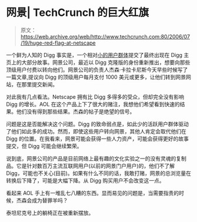 # 网景| TechCrunch 的巨大红旗

> 原文：<https://web.archive.org/web/http://www.techcrunch.com:80/2006/07/19/huge-red-flag-at-netscape>

 [](https://web.archive.org/web/20230226101549/http://www.netscape.com/) 一个鲜为人知的 Digg 事实是，一个相对[小的用户群体](https://web.archive.org/web/20230226101549/http://www.digg.com/topusers)提交了最终出现在 Digg 主页上的大部分故事。网景公司，最近以 Digg 克隆版的身份重新推出，想要向那些顶级用户付费以转向他们。网景公司的负责人杰森·卡拉卡尼斯今天早些时候写了一篇文章,提议向 Digg 的顶级用户每月支付 1000 美元或更多，让他们转到网景网站，在那里提交新闻。

对此我有几点看法。Netscape 拥有比 Digg 多得多的受众，但却完全没有影响 Digg 的增长。AOL 在这个产品上下了很大的赌注，我想他们希望看到快速的结果。他们没有得到那些结果。杰森的帖子是绝望的信号。

问题是这是否能解决这个问题。Digg 的致命弱点是，如此少的活跃用户群体驱动了他们如此多的成功。然而，即使这些用户转向网景，其他人肯定会取代他们在 Digg 的位置。在我看来，网景可能会获得一些人力资产，可能会获得更好的故事提交，但 Digg 可能会继续繁荣。

说到底，网景公司的产品是目前网络上最有趣的文化实验之一的没有灵魂的复制品。它是针对数百万主流互联网用户(以前的网景门户用户)的，他们不了解 Digg，可能也不关心(目前)。如果有什么不同的话，我敢打赌，网景的总浏览量在转换后下降了，可能是大幅下降。从 Digg 购买用户不会改变这一点。

看起来 AOL 手上有一堆乱七八糟的东西。显而易见的问题是，当需要指责的时候，杰森会成为替罪羊吗？

泰坦尼克号上的躺椅正在被重新摆放。